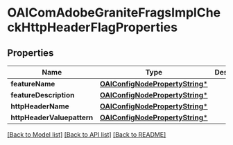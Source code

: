 # OAIComAdobeGraniteFragsImplCheckHttpHeaderFlagProperties

## Properties
Name | Type | Description | Notes
------------ | ------------- | ------------- | -------------
**featureName** | [**OAIConfigNodePropertyString***](OAIConfigNodePropertyString.md) |  | [optional] 
**featureDescription** | [**OAIConfigNodePropertyString***](OAIConfigNodePropertyString.md) |  | [optional] 
**httpHeaderName** | [**OAIConfigNodePropertyString***](OAIConfigNodePropertyString.md) |  | [optional] 
**httpHeaderValuepattern** | [**OAIConfigNodePropertyString***](OAIConfigNodePropertyString.md) |  | [optional] 

[[Back to Model list]](../README.md#documentation-for-models) [[Back to API list]](../README.md#documentation-for-api-endpoints) [[Back to README]](../README.md)


